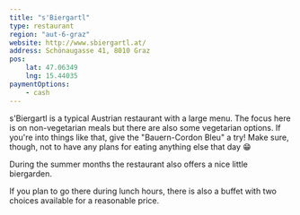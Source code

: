```yaml
---
title: "s'Biergartl"
type: restaurant
region: "aut-6-graz"
website: http://www.sbiergartl.at/
address: Schönaugasse 41, 8010 Graz
pos:
    lat: 47.06349
    lng: 15.44035
paymentOptions:
    - cash
---
```


s'Biergartl is a typical Austrian restaurant with a large menu. The focus here is on non-vegetarian meals but there are also some vegetarian options. If you're into things like that, give the "Bauern-Cordon Bleu" a try! Make sure, though, not to have any plans for eating anything else that day 😁

During the summer months the restaurant also offers a nice little biergarden. 

If you plan to go there during lunch hours, there is also a buffet with two choices available for a reasonable price.
